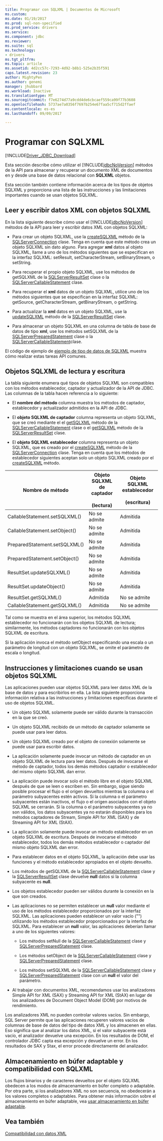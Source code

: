 ```yaml
---
title: Programar con SQLXML | Documentos de Microsoft
ms.custom: 
ms.date: 01/19/2017
ms.prod: sql-non-specified
ms.prod_service: drivers
ms.service: 
ms.component: jdbc
ms.reviewer: 
ms.suite: sql
ms.technology:
- drivers
ms.tgt_pltfrm: 
ms.topic: article
ms.assetid: 4d2cc57c-7293-4d92-b8b1-525e2b35f591
caps.latest.revision: 23
author: MightyPen
ms.author: genemi
manager: jhubbard
ms.workload: Inactive
ms.translationtype: MT
ms.sourcegitcommit: f7e6274d77a9cdd4de6cbcaef559ca99f77b3608
ms.openlocfilehash: 5737ae7a0356f7697b254e67faa5cf715d2ffaef
ms.contentlocale: es-es
ms.lasthandoff: 09/09/2017

---
```

# <a name="programming-with-sqlxml"></a>Programar con SQLXML
[!INCLUDE[Driver_JDBC_Download](../../includes/driver_jdbc_download.md)]

  Esta sección describe cómo utilizar el [!INCLUDE[jdbcNoVersion](../../includes/jdbcnoversion_md.md)] métodos de la API para almacenar y recuperar un documento XML de documentos en y desde una base de datos relacional con **SQLXML** objetos.  
  
 Esta sección también contiene información acerca de los tipos de objetos SQLXML y proporciona una lista de las instrucciones y las limitaciones importantes cuando se usan objetos SQLXML.  
  
## <a name="reading-and-writing-xml-data-with-sqlxml-objects"></a>Leer y escribir datos XML con objetos SQLXML  
 En la lista siguiente describe cómo usar el [!INCLUDE[jdbcNoVersion](../../includes/jdbcnoversion_md.md)] métodos de la API para leer y escribir datos XML con objetos SQLXML:  
  
-   Para crear un objeto SQLXML, use la [createSQLXML](../../connect/jdbc/reference/createsqlxml-method-sqlserverconnection.md) método de la [SQLServerConnection](../../connect/jdbc/reference/sqlserverconnection-class.md) clase. Tenga en cuenta que este método crea un objeto SQLXML sin dato alguno. Para agregar **xml** datos al objeto SQLXML, llame a uno de los métodos siguientes que se especifican en la interfaz SQLXML: setResult, setCharacterStream, setBinaryStream, o setString.  
  
-   Para recuperar el propio objeto SQLXML, use los métodos de getSQLXML de la [SQLServerResultSet](../../connect/jdbc/reference/sqlserverresultset-class.md) clase o la [SQLServerCallableStatement](../../connect/jdbc/reference/sqlservercallablestatement-class.md) clase.  
  
-   Para recuperar el **xml** datos de un objeto SQLXML, utilice uno de los métodos siguientes que se especifican en la interfaz SQLXML: getSource, getCharacterStream, getBinaryStream, o getString.  
  
-   Para actualizar la **xml** datos en un objeto SQLXML, use la [updateSQLXML](../../connect/jdbc/reference/updatesqlxml-method-sqlserverresultset.md) método de la [SQLServerResultSet](../../connect/jdbc/reference/sqlserverresultset-class.md) clase.  
  
-   Para almacenar un objeto SQLXML en una columna de tabla de base de datos de tipo **xml**, use los métodos setSQLXML de la [SQLServerPreparedStatement](../../connect/jdbc/reference/sqlserverpreparedstatement-class.md) clase o la [SQLServerCallableStatement](../../connect/jdbc/reference/sqlservercallablestatement-class.md)clase.  
  
 El código de ejemplo de [ejemplo de tipo de datos de SQLXML](../../connect/jdbc/sqlxml-data-type-sample.md) muestra cómo realizar estas tareas API comunes.  
  
## <a name="readable-and-writable-sqlxml-objects"></a>Objetos SQLXML de lectura y escritura  
 La tabla siguiente enumera qué tipos de objetos SQLXML son compatibles con los métodos establecedor, captador y actualizador de la API de JDBC.  Las columnas de la tabla hacen referencia a lo siguiente:  
  
-   El **nombre del método** columna muestra los métodos de captador, establecedor y actualizador admitidos en la API de JDBC.  
  
-   El **objeto SQLXML de captador** columna representa un objeto SQLXML, que se creó mediante el el [getSQLXML](../../connect/jdbc/reference/getsqlxml-method-sqlservercallablestatement.md) método de la [SQLServerCallableStatement](../../connect/jdbc/reference/sqlservercallablestatement-class.md) clase o el [getSQLXML](../../connect/jdbc/reference/getsqlxml-method-sqlserverresultset.md) método de la [SQLServerResultSet](../../connect/jdbc/reference/sqlserverresultset-class.md) clase.  
  
-   El **objeto SQLXML establecedor** columna representa un objeto SQLXML, que es creado por el [createSQLXML](../../connect/jdbc/reference/createsqlxml-method-sqlserverconnection.md) método de la [SQLServerConnection](../../connect/jdbc/reference/sqlserverconnection-class.md) clase. Tenga en cuenta que los métodos de establecedor siguientes aceptan solo un objeto SQLXML creado por el [createSQLXML](../../connect/jdbc/reference/createsqlxml-method-sqlserverconnection.md) método.  
  
|Nombre de método|Objeto SQLXML de captador<br /><br /> (lectura)|Objeto SQLXML establecedor<br /><br /> (escritura)|  
|-----------------|-------------------------------------------|-------------------------------------------|  
|CallableStatement.setSQLXML()|No se admite|Admitida|  
|CallableStatement.setObject()|No se admite|Admitida|  
|PreparedStatement.setSQLXML()|No se admite|Admitida|  
|PreparedStatement.setObject()|No se admite|Admitida|  
|ResultSet.updateSQLXML()|No se admite|Admitida|  
|ResultSet.updateObject()|No se admite|Admitida|  
|ResultSet.getSQLXML()|Admitida|No se admite|  
|CallableStatement.getSQLXML()|Admitida|No se admite|  
  
 Tal como se muestra en el área superior, los métodos SQLXML establecedor no funcionarán con los objetos SQLXML de lectura; similarmente, los métodos captadores no funcionarán con los objetos SQLXML de escritura.  
  
 Si la aplicación invoca el método setObject especificando una escala o un parámetro de longitud con un objeto SQLXML, se omite el parámetro de escala o longitud.  
  
## <a name="guidelines-and-limitations-when-using-sqlxml-objects"></a>Instrucciones y limitaciones cuando se usan objetos SQLXML  
 Las aplicaciones pueden usar objetos SQLXML para leer datos XML de la base de datos y para escribirlos en ella. La lista siguiente proporciona información relativa a las instrucciones y limitaciones específicas durante el uso de objetos SQLXML.  
  
-   Un objeto SQLXML solamente puede ser válido durante la transacción en la que se creó.  
  
-   Un objeto SQLXML recibido de un método de captador solamente se puede usar para leer datos.  
  
-   Un objeto SQLXML creado por el objeto de conexión solamente se puede usar para escribir datos.  
  
-   La aplicación solamente puede invocar un método de captador en un objeto SQLXML de lectura para leer datos. Después de invocarse el método de captador, todos los demás métodos captador o establecedor del mismo objeto SQLXML dan error.  
  
-   La aplicación puede invocar solo el método libre en el objeto SQLXML después de que se leen o escriben en. Sin embargo, sigue siendo posible procesar el flujo o el origen devueltos mientras la columna o el parámetro subyacentes estén activos. Si la columna o el parámetro subyacentes están inactivos, el flujo o el origen asociados con el objeto SQLXML se cerrarán. Si la columna o el parámetro subyacentes ya no son válidos, los datos subyacentes ya no estarán disponibles para los métodos captadores de Stream, Simple API for XML (SAX) y de Streaming API for XML (StAX).  
  
-   La aplicación solamente puede invocar un método establecedor en un objeto SQLXML de escritura. Después de invocarse el método establecedor, todos los demás métodos establecedor o captador del mismo objeto SQLXML dan error.  
  
-   Para establecer datos en el objeto SQLXML, la aplicación debe usar las funciones y el método establecedor apropiados en el objeto devuelto.  
  
-   Los métodos de getSQLXML de la [SQLServerCallableStatement](../../connect/jdbc/reference/sqlservercallablestatement-class.md) clase y la [SQLServerResultSet](../../connect/jdbc/reference/sqlserverresultset-class.md) clase devuelve **null** datos si la columna subyacente es **null**.  
  
-   Los objetos establecedor pueden ser válidos durante la conexión en la que son creados.  
  
-   Las aplicaciones no se permiten establecer un **null** valor mediante el uso de los métodos establecedor proporcionados por la interfaz SQLXML. Las aplicaciones pueden establecer un valor vacío ("") utilizando los métodos establecedor proporcionados por la interfaz de SQLXML. Para establecer un **null** valor, las aplicaciones deberían llamar a uno de los siguientes valores:  
  
    -   Los métodos setNull de la [SQLServerCallableStatement](../../connect/jdbc/reference/sqlservercallablestatement-class.md) clase y [SQLServerPreparedStatement](../../connect/jdbc/reference/sqlserverpreparedstatement-class.md) clase.  
  
    -   Los métodos setObject de la [SQLServerCallableStatement](../../connect/jdbc/reference/sqlservercallablestatement-class.md) clase y [SQLServerPreparedStatement](../../connect/jdbc/reference/sqlserverpreparedstatement-class.md) clase.  
  
    -   Los métodos setSQLXML de la [SQLServerCallableStatement](../../connect/jdbc/reference/sqlservercallablestatement-class.md) clase y [SQLServerPreparedStatement](../../connect/jdbc/reference/sqlserverpreparedstatement-class.md) clase con un **null** el valor del parámetro.  
  
-   Al trabajar con documentos XML, recomendamos usar los analizadores Simple API for XML (SAX) y Streaming API for XML (StAX) en lugar de los analizadores de Document Object Model (DOM) por motivos de rendimiento.  
  
 Los analizadores XML no pueden controlar valores vacíos. Sin embargo, SQL Server permite que las aplicaciones recuperen valores vacíos de columnas de base de datos del tipo de datos XML y los almacenen en ellas. Eso significa que al analizar los datos XML, si el valor subyacente está vacío, el analizador devuelve una excepción. En los resultados de DOM, el controlador JDBC capta esa excepción y devuelve un error. En los resultados de SAX y Stax, el error procede directamente del analizador.  
  
## <a name="adaptive-buffering-and-sqlxml-support"></a>Almacenamiento en búfer adaptable y compatibilidad con SQLXML  
 Los flujos binarios y de caracteres devueltos por el objeto SQLXML obedecen a los modos de almacenamiento en búfer completo o adaptable. Por otra parte, si los analizadores XML no son secuencia, no obedecerán a los valores completos o adaptables. Para obtener más información sobre el almacenamiento en búfer adaptable, vea [usar almacenamiento en búfer adaptable](../../connect/jdbc/using-adaptive-buffering.md).  
  
## <a name="see-also"></a>Vea también  
 [Compatibilidad con datos XML](../../connect/jdbc/supporting-xml-data.md)  
  
  


